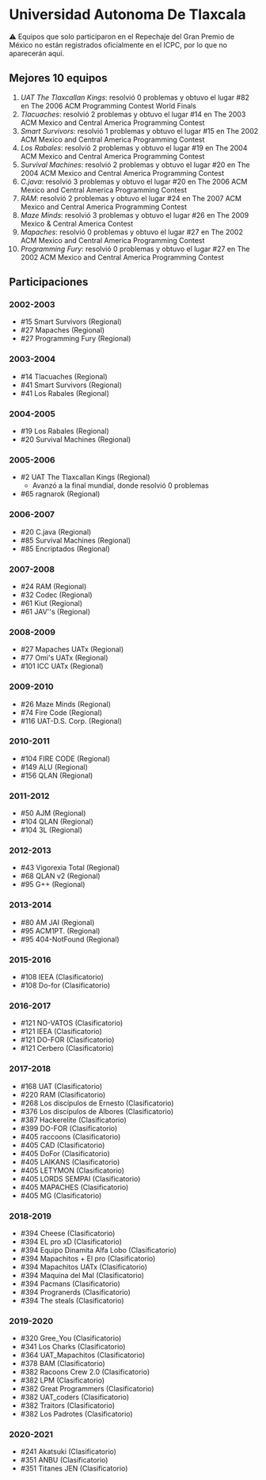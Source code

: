 # Universidad Autonoma De Tlaxcala

:warning: Equipos que solo participaron en el Repechaje del Gran Premio de México no están registrados oficialmente en el ICPC, por lo que no aparecerán aquí.

## Mejores 10 equipos

1. _UAT The Tlaxcallan Kings_: resolvió 0 problemas y obtuvo el lugar #82 en The 2006 ACM Programming Contest World Finals
1. _Tlacuaches_: resolvió 2 problemas y obtuvo el lugar #14 en The 2003 ACM Mexico and Central America Programming Contest
1. _Smart Survivors_: resolvió 1 problemas y obtuvo el lugar #15 en The 2002 ACM Mexico and Central America Programming Contest
1. _Los Rabales_: resolvió 2 problemas y obtuvo el lugar #19 en The 2004 ACM Mexico and Central America Programming Contest
1. _Survival Machines_: resolvió 2 problemas y obtuvo el lugar #20 en The 2004 ACM Mexico and Central America Programming Contest
1. _C.java_: resolvió 3 problemas y obtuvo el lugar #20 en The 2006 ACM Mexico and Central America Programming Contest
1. _RAM_: resolvió 2 problemas y obtuvo el lugar #24 en The 2007 ACM Mexico and Central America Programming Contest
1. _Maze Minds_: resolvió 3 problemas y obtuvo el lugar #26 en The 2009 Mexico & Central America Contest
1. _Mapaches_: resolvió 0 problemas y obtuvo el lugar #27 en The 2002 ACM Mexico and Central America Programming Contest
1. _Programming Fury_: resolvió 0 problemas y obtuvo el lugar #27 en The 2002 ACM Mexico and Central America Programming Contest

## Participaciones

### 2002-2003

- #15 Smart Survivors (Regional)
- #27 Mapaches (Regional)
- #27 Programming Fury (Regional)

### 2003-2004

- #14 Tlacuaches (Regional)
- #41 Smart Survivors (Regional)
- #41 Los Rabales (Regional)

### 2004-2005

- #19 Los Rabales (Regional)
- #20 Survival Machines (Regional)

### 2005-2006

- #2 UAT The Tlaxcallan Kings (Regional)
  - Avanzó a la final mundial, donde resolvió 0 problemas
- #65 ragnarok (Regional)

### 2006-2007

- #20 C.java (Regional)
- #85 Survival Machines (Regional)
- #85 Encriptados (Regional)

### 2007-2008

- #24 RAM (Regional)
- #32 Codec (Regional)
- #61 Kiut (Regional)
- #61 JAV''s (Regional)

### 2008-2009

- #27 Mapaches UATx (Regional)
- #77 Omi's UATx (Regional)
- #101 ICC UATx (Regional)

### 2009-2010

- #26 Maze Minds (Regional)
- #74 Fire Code (Regional)
- #116 UAT-D.S. Corp. (Regional)

### 2010-2011

- #104 FIRE CODE (Regional)
- #149 ALU (Regional)
- #156 QLAN (Regional)

### 2011-2012

- #50 AJM (Regional)
- #104 QLAN (Regional)
- #104 3L (Regional)

### 2012-2013

- #43 Vigorexia Total (Regional)
- #68 QLAN v2 (Regional)
- #95 G++ (Regional)

### 2013-2014

- #80 AM JAI (Regional)
- #95 ACM1PT. (Regional)
- #95 404-NotFound (Regional)

### 2015-2016

- #108 IEEA (Clasificatorio)
- #108 Do-for (Clasificatorio)

### 2016-2017

- #121 NO-VATOS (Clasificatorio)
- #121 IEEA (Clasificatorio)
- #121 DO-FOR (Clasificatorio)
- #121 Cerbero (Clasificatorio)

### 2017-2018

- #168 UAT (Clasificatorio)
- #220 RAM (Clasificatorio)
- #268 Los discípulos de Ernesto (Clasificatorio)
- #376 Los discípulos de Albores (Clasificatorio)
- #387 Hackerelite (Clasificatorio)
- #399 DO-FOR (Clasificatorio)
- #405 raccoons (Clasificatorio)
- #405 CAD (Clasificatorio)
- #405 DoFor (Clasificatorio)
- #405 LAIKANS (Clasificatorio)
- #405 LETYMON (Clasificatorio)
- #405 LORDS SEMPAI (Clasificatorio)
- #405 MAPACHES (Clasificatorio)
- #405 MG (Clasificatorio)

### 2018-2019

- #394 Cheese (Clasificatorio)
- #394 EL pro xD (Clasificatorio)
- #394 Equipo Dinamita Alfa Lobo (Clasificatorio)
- #394 Mapachitos + El pro (Clasificatorio)
- #394 Mapachitos UATx (Clasificatorio)
- #394 Maquina del Mal (Clasificatorio)
- #394 Pacmans (Clasificatorio)
- #394 Progranerds (Clasificatorio)
- #394 The steals (Clasificatorio)

### 2019-2020

- #320 Gree_You (Clasificatorio)
- #341 Los Charks (Clasificatorio)
- #364 UAT_Mapachitos (Clasificatorio)
- #378 BAM (Clasificatorio)
- #382 Racoons Crew 2.0 (Clasificatorio)
- #382 LPM (Clasificatorio)
- #382 Great Programmers (Clasificatorio)
- #382 UAT_coders (Clasificatorio)
- #382 Traitors (Clasificatorio)
- #382 Los Padrotes (Clasificatorio)

### 2020-2021

- #241 Akatsuki (Clasificatorio)
- #351 ANBU (Clasificatorio)
- #351 Titanes JEN (Clasificatorio)



